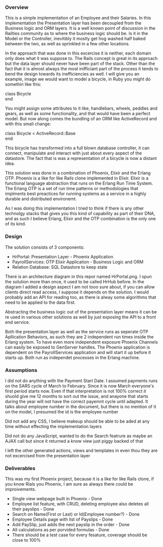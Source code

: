 ### Overview

This is a simple implementation of an Employee and their Salaries. In this implementation the Presentation layer has been decoupled from the Business logic 
and ORM layers. It is a well known point of discussion in the Railties community as to where the business logic should be. Is it in the Model or the Controller,
inevitibly it mostly get hog washed half baked between the two, as well as sprinkled in a few other locations.

In the approach that was done in this excercise it is neither, each domain only does what it was suppose to. 
The Rails concept is great in its approach but the data layer should never have been part of the stack. Other than the fact that it is almost always the most 
inifficiant part of the process it tends to bend the design towards its inefficiencies as well.
I will give you an example, image we would want to model a bicycle, in Ruby you might do somethin like this:

class Bicycle  
end  

You might assign some attributes to it like, handlebars, wheels, peddles and gears, as well as some functionality, and that would have been a perfect model.
But now along comes the bundling of an ORM like ActiveRecord and with this small change:

class Bicycle < ActiveRecord::Base  
end  

This bicycle has transformed into a full blown database controller, it can connect, manipulate and interact with just about every aspect of the datastore. The 
fact that is was a representation of a bicycle is now a distant idea.

This solution was done in a combination of Phoenix, Elixir and the Erlang OTP. Phoenix is a like for like Rails clone implemented in Elixir. Elixir is a functional 
language abstraction that runs on the Erlang Run Time System. The Erlang OTP is a set of run time patterns or methodologies that implments best preactices for 
running systems as a service in a highly durable and distributed environemt.

As I was doing this implementation I tried to think if there is any other technolgy stacks that gives you this kind of capability as part of their DNA, and as such
I believe Erlang, Elixir and the OTP combination is the only one of its kind. 

### Design

The solution consists of 3 components:
 - HrPortal: Presentation Layer - Phoenix Application 
 - PayrollServices: OTP Elixir Application - Business Logic and ORM
 - Relation Database: SQL Datastore to keep state

There is an architecture diagram in this repor named HrPortal.png. I spun the solution more than once, it used to be called HrHub before.
In the diagram I added a design aspect I am not tooo sure about, if you can allow clients direct read access, I suppose it depends on the solution. I would probably 
add an API for reading too, as there is alway some algorithms that need to be applied to the data first.

Abstracting the business logic out of the presentation layer means it can be re used in various other solutions as well by just exposing the API to a front end service.

Both the presentation layer as well as the service runs as seperate OTP Apllication Behaviors, as such they are 2 independent run times inside the Erlang system.
To have even more independent exposure Phoenix Channels can easily be exposed to GenServer handles.
The Phoenix application is dependent on the PayrollServices application and will start it up before it starts up. 
Both run as independet processes in the Erlang machine.


### Assumptions

I did not do anything with the Payment Start Date. I assumed payments runs on the SARS cycle of March to February. Since it is now March everyone's first period starts 
now. Even if that interpretation is not 100% correct it shuold give me 12 months to sort out the issue, and anayone that starts during the year will not have the correct 
payemnt cycle until adapted.
It talks about employee number in the document, but there is no mention of it on the model, I presumed the id is the employee number

Did not add any CSS, I believe makeup should be able to be aded at any time without effecting the implementation layers

Did not do any JavaScript, wanted to do the Search featrure as maybe an AJAX call but since it returned a know view just piggy backed of that

I left the other generated actions, views and templates in even thou they are not excercised from the presentation layer

### Deliverables

This was my first Phoenix project, because it is a like for like Rails clone, if you know Rials you Phoenix, I am sure as always there could be improivements.
 - Single view webpage built in Phoenix - Done
 - Employee list feature, with CRUD, deleting employee also deletes all their payslips - Done
 - Search on Name(First or Last) or Id(Employee number?) - Done
 - Employee Details page with list of Payslips - Done
 - Add PaySlip, just adds the next payslip in the order - Done
 - All calculations as per porvided formulas - Done
 - There should be a test case for every fesature, coverage should be close to 100%
